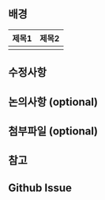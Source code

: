 ## 배경 
|제목1|제목2|
|---|---|
| | |
## 수정사항 

## 논의사항 (optional) 

## 첨부파일 (optional)

## 참고

## Github Issue
